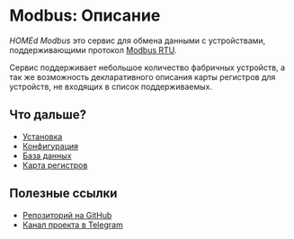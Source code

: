 # Modbus: Описание

_HOMEd Modbus_ это сервис для обмена данными с устройствами, поддерживающими протокол [Modbus RTU](https://ru.wikipedia.org/wiki/Modbus).

Сервис поддерживает небольшое количество фабричных устройств, а так же возможность декларативного описания карты регистров для устройств, не входящих в список поддерживаемых.

## Что дальше?

- [Установка](/modbus/installation/)
- [Конфигурация](/modbus/configuration/)
- [База данных](/modbus/database/)
- [Карта регистров](/modbus/database/items/)

## Полезные ссылки

- [Репозиторий на GitHub](https://github.com/u236/homed-service-modbus)
- [Канал проекта в Telegram](https://t.me/homed_info)
